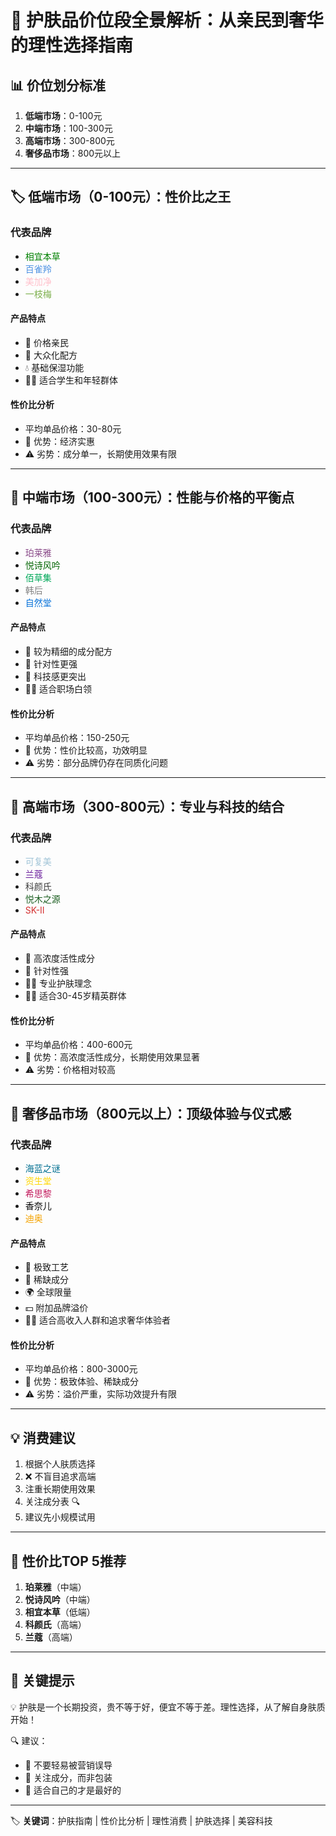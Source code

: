# 🌟 护肤品价位段全景解析：从亲民到奢华的理性选择指南

## 📊 价位划分标准

1. **低端市场**：0-100元
2. **中端市场**：100-300元
3. **高端市场**：300-800元
4. **奢侈品市场**：800元以上

---

## 🏷️ 低端市场（0-100元）：性价比之王

### 代表品牌
- <span style="color:green;">相宜本草</span>  
- <span style="color:#4A90E2;">百雀羚</span>  
- <span style="color:pink;">美加净</span>  
- <span style="color:#7BAF4A;">一枝梅</span>  

#### 产品特点
- 💸 价格亲民
- 🧴 大众化配方
- 💧 基础保湿功能
- 👩‍🎓 适合学生和年轻群体

#### 性价比分析
- 平均单品价格：30-80元
- 🌟 优势：经济实惠
- ⚠️ 劣势：成分单一，长期使用效果有限

---

## 💼 中端市场（100-300元）：性能与价格的平衡点

### 代表品牌
- <span style="color:#8A4B89;">珀莱雅</span>  
- <span style="color:#006400;">悦诗风吟</span>  
- <span style="color:#00A859;">佰草集</span>  
- <span style="color:gray;">韩后</span>  
- <span style="color:#0A74DA;">自然堂</span>  

#### 产品特点
- 🌱 较为精细的成分配方
- 🎯 针对性更强
- 🔬 科技感更突出
- 👩‍💻 适合职场白领

#### 性价比分析
- 平均单品价格：150-250元
- 🌟 优势：性价比较高，功效明显
- ⚠️ 劣势：部分品牌仍存在同质化问题

---

## 🔬 高端市场（300-800元）：专业与科技的结合

### 代表品牌
- <span style="color:#A1C4D7;">可复美</span>  
- <span style="color:#6A1E9C;">兰蔻</span>  
- <span style="color:#3C3C3C;">科颜氏</span>  
- <span style="color:#1B5E20;">悦木之源</span>  
- <span style="color:#D32F2F;">SK-II</span>  

#### 产品特点
- 💎 高浓度活性成分
- 🎯 针对性强
- 🧖‍♀️ 专业护肤理念
- 👩‍🦳 适合30-45岁精英群体

#### 性价比分析
- 平均单品价格：400-600元
- 🌟 优势：高浓度活性成分，长期使用效果显著
- ⚠️ 劣势：价格相对较高

---

## 💎 奢侈品市场（800元以上）：顶级体验与仪式感

### 代表品牌
- <span style="color:#006F91;">海蓝之谜</span>  
- <span style="color:#FFD700;">资生堂</span>  
- <span style="color:#C2185B;">希思黎</span>  
- <span style="color:black;">香奈儿</span>  
- <span style="color:#F4A300;">迪奥</span>  

#### 产品特点
- 🌟 极致工艺
- 🧬 稀缺成分
- 🌍 全球限量
- 💵 附加品牌溢价
- 💁‍♀️ 适合高收入人群和追求奢华体验者

#### 性价比分析
- 平均单品价格：800-3000元
- 🌟 优势：极致体验、稀缺成分
- ⚠️ 劣势：溢价严重，实际功效提升有限

---

## 💡 消费建议

1. 根据个人肤质选择
2. ❌ 不盲目追求高端
3. 注重长期使用效果
4. 关注成分表 🔍
5. 建议先小规模试用

---

## 🏅 性价比TOP 5推荐

1. **珀莱雅**（中端）  
2. **悦诗风吟**（中端）  
3. **相宜本草**（低端）  
4. **科颜氏**（高端）  
5. **兰蔻**（高端）  

---

## 💬 关键提示

💡 护肤是一个长期投资，贵不等于好，便宜不等于差。理性选择，从了解自身肤质开始！

🔍 建议：
- 🚫 不要轻易被营销误导
- 🧴 关注成分，而非包装
- 💖 适合自己的才是最好的

---

🏷️ **关键词**：护肤指南 | 性价比分析 | 理性消费 | 护肤选择 | 美容科技
